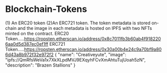 # Blockchain-Tokens
(1) An ERC20 token (2)An ERC721 token. The token metadata is stored on-chain and the image in each metadata is hosted on IPFS with two NFTs minted on the contract.
ERC20 Token.....https://ropsten.etherscan.io/address/0x8c7011fb3b60ab4f9182206aa0d5d387ec0ef1ff
ERC721 Token.....https://ropsten.etherscan.io/address/0x30a00b4e24c9a70bf9a806d43a8b972f32e972f2
{
  "name": "Creativeyute",
  "image": "ipfs://QmRfsWeVa1x7XkXLpdMVJ9EXqyhFCvXmAhtuTujUoah5zN",
  "description": "Brazen Stallions"
}
